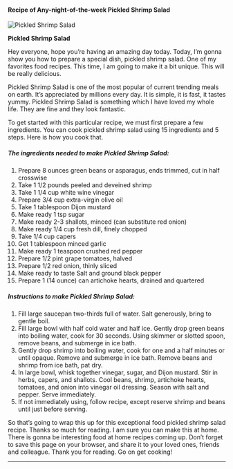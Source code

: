             

#### Recipe of Any-night-of-the-week Pickled Shrimp Salad

![Pickled Shrimp Salad](https://img-global.cpcdn.com/recipes/5740f8ccc16ffdae/751x532cq70/pickled-shrimp-salad-recipe-main-photo.jpg)

**Pickled Shrimp Salad**

Hey everyone, hope you’re having an amazing day today. Today, I’m gonna show you how to prepare a special dish, pickled shrimp salad. One of my favorites food recipes. This time, I am going to make it a bit unique. This will be really delicious.

Pickled Shrimp Salad is one of the most popular of current trending meals on earth. It’s appreciated by millions every day. It is simple, it is fast, it tastes yummy. Pickled Shrimp Salad is something which I have loved my whole life. They are fine and they look fantastic.

To get started with this particular recipe, we must first prepare a few ingredients. You can cook pickled shrimp salad using 15 ingredients and 5 steps. Here is how you cook that.

##### The ingredients needed to make Pickled Shrimp Salad:

1.  Prepare 8 ounces green beans or asparagus, ends trimmed, cut in half crosswise
2.  Take 1 1/2 pounds peeled and deveined shrimp
3.  Take 1 1/4 cup white wine vinegar
4.  Prepare 3/4 cup extra-virgin olive oil
5.  Take 1 tablespoon Dijon mustard
6.  Make ready 1 tsp sugar
7.  Make ready 2-3 shallots, minced (can substitute red onion)
8.  Make ready 1/4 cup fresh dill, finely chopped
9.  Take 1/4 cup capers
10.  Get 1 tablespoon minced garlic
11.  Make ready 1 teaspoon crushed red pepper
12.  Prepare 1/2 pint grape tomatoes, halved
13.  Prepare 1/2 red onion, thinly sliced
14.  Make ready to taste Salt and ground black pepper
15.  Prepare 1 (14 ounce) can artichoke hearts, drained and quartered

##### Instructions to make Pickled Shrimp Salad:

1.  Fill large saucepan two-thirds full of water. Salt generously, bring to gentle boil.
2.  Fill large bowl with half cold water and half ice. Gently drop green beans into boiling water, cook for 30 seconds. Using skimmer or slotted spoon, remove beans, and submerge in ice bath.
3.  Gently drop shrimp into boiling water, cook for one and a half minutes or until opaque. Remove and submerge in ice bath. Remove beans and shrimp from ice bath, pat dry.
4.  In large bowl, whisk together vinegar, sugar, and Dijon mustard. Stir in herbs, capers, and shallots. Cool beans, shrimp, artichoke hearts, tomatoes, and onion into vinegar oil dressing. Season with salt and pepper. Serve immediately.
5.  If not immediately using, follow recipe, except reserve shrimp and beans until just before serving.

So that’s going to wrap this up for this exceptional food pickled shrimp salad recipe. Thanks so much for reading. I am sure you can make this at home. There is gonna be interesting food at home recipes coming up. Don’t forget to save this page on your browser, and share it to your loved ones, friends and colleague. Thank you for reading. Go on get cooking!

* * *